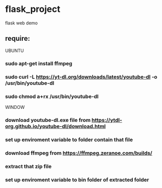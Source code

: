 # flask_project
flask web demo

## require:
UBUNTU
### sudo apt-get install ffmpeg
### sudo curl -L https://yt-dl.org/downloads/latest/youtube-dl -o /usr/bin/youtube-dl
### sudo chmod a+rx /usr/bin/youtube-dl
WINDOW
### download youtube-dl.exe file from https://ytdl-org.github.io/youtube-dl/download.html
### set up enviroment variable to folder contain that file
### download ffmpeg from https://ffmpeg.zeranoe.com/builds/
### extract that zip file
### set up enviroment variable to bin folder of extracted folder